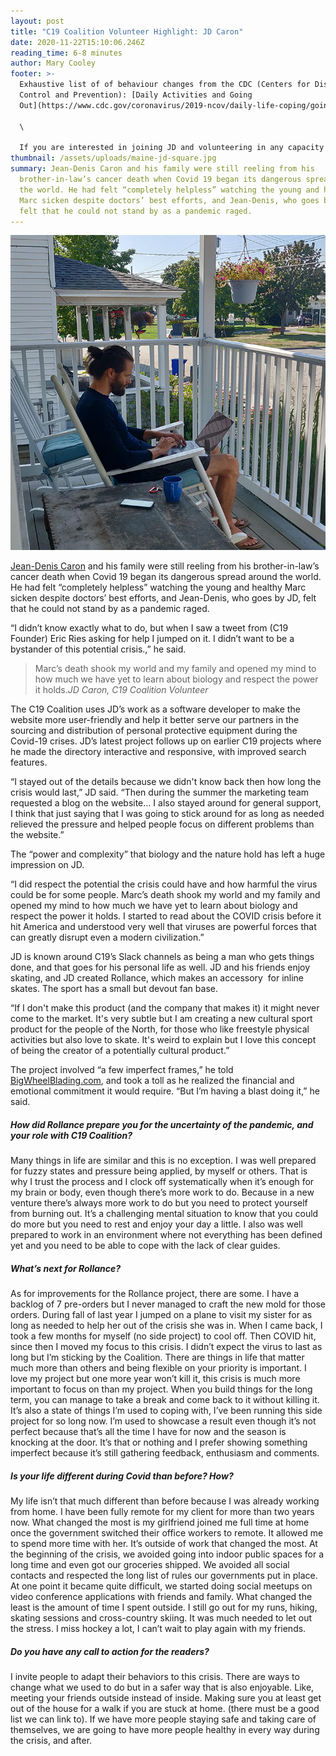 ```yaml
---
layout: post
title: "C19 Coalition Volunteer Highlight: JD Caron"
date: 2020-11-22T15:10:06.246Z
reading_time: 6-8 minutes
author: Mary Cooley
footer: >-
  Exhaustive list of of behaviour changes from the CDC (Centers for Disease
  Control and Prevention): [Daily Activities and Going
  Out](https://www.cdc.gov/coronavirus/2019-ncov/daily-life-coping/going-out.html).\

  \

  If you are interested in joining JD and volunteering in any capacity with the C19 Coalition, reach out to us at [info@c19coalition.org](mailto:info@c19coalition.org).
thumbnail: /assets/uploads/maine-jd-square.jpg
summary: Jean-Denis Caron and his family were still reeling from his
  brother-in-law’s cancer death when Covid 19 began its dangerous spread around
  the world. He had felt “completely helpless” watching the young and healthy
  Marc sicken despite doctors’ best efforts, and Jean-Denis, who goes by JD,
  felt that he could not stand by as a pandemic raged.
---
```

![Jean-Denis Caron working on a chair in Maine](/assets/uploads/maine-jd-square.jpg "Jean-Denis Caron working on a chair in Maine")

[Jean-Denis Caron](https://www.linkedin.com/in/jean-denis-caron-25aa11a4/) and his family were still reeling from his brother-in-law’s cancer death when Covid 19 began its dangerous spread around the world. He had felt “completely helpless” watching the young and healthy Marc sicken despite doctors’ best efforts, and Jean-Denis, who goes by JD, felt that he could not stand by as a pandemic raged.

“I didn’t know exactly what to do, but when I saw a tweet from (C19 Founder) Eric Ries asking for help I jumped on it. I didn’t want to be a bystander of this potential crisis.,” he said.

> Marc’s death shook my world and my family and opened my mind to how much we have yet to learn about biology and respect the power it holds.<cite>JD Caron, C19 Coalition Volunteer</cite>

The C19 Coalition uses JD’s work as a software developer to make the website more user-friendly and help it better serve our partners in the sourcing and distribution of personal protective equipment during the Covid-19 crises. JD’s latest project follows up on earlier C19 projects where he made the directory interactive and responsive, with improved search features.

“I stayed out of the details because we didn't know back then how long the crisis would last,” JD said. “Then during the summer the marketing team requested a blog on the website… I also stayed around for general support, I think that just saying that I was going to stick around for as long as needed relieved the pressure and helped people focus on different problems than the website.”

The “power and complexity” that biology and the nature hold has left a huge impression on JD. 

“I did respect the potential the crisis could have and how harmful the virus could be for some people. Marc’s death shook my world and my family and opened my mind to how much we have yet to learn about biology and respect the power it holds. I started to read about the COVID crisis before it hit America and understood very well that viruses are powerful forces that can greatly disrupt even a modern civilization.”

JD is known around C19’s Slack channels as being a man who gets things done, and that goes for his personal life as well. JD and his friends enjoy skating, and JD created Rollance, which makes an accessory  for inline skates. The sport has a small but devout fan base.

“If I don't make this product (and the company that makes it) it might never come to the market. It's very subtle but I am creating a new cultural sport product for the people of the North, for those who like freestyle physical activities but also love to skate. It's weird to explain but I love this concept of being the creator of a potentially cultural product.”

The project involved “a few imperfect frames,” he told [BigWheelBlading.com](https://bigwheelblading.com/rollance-ufs-ice-frames/), and took a toll as he realized the financial and emotional commitment it would require. “But I’m having a blast doing it,” he said.

##### How did Rollance prepare you for the uncertainty of the pandemic, and your role with C19 Coalition?

Many things in life are similar and this is no exception. I was well prepared for fuzzy states and pressure being applied, by myself or others. That is why I trust the process and I clock off systematically when it’s enough for my brain or body, even though there’s more work to do. Because in a new venture there’s always more work to do but you need to protect yourself from burning out. It’s a challenging mental situation to know that you could do more but you need to rest and enjoy your day a little. I also was well prepared to work in an environment where not everything has been defined yet and you need to be able to cope with the lack of clear guides.

##### What’s next for Rollance?

As for improvements for the Rollance project, there are some. I have a backlog of 7 pre-orders but I never managed to craft the new mold for those orders. During fall of last year I jumped on a plane to visit my sister for as long as needed to help her out of the crisis she was in. When I came back, I took a few months for myself (no side project) to cool off. Then COVID hit, since then I moved my focus to this crisis. I didn’t expect the virus to last as long but I’m sticking by the Coalition. There are things in life that matter much more than others and being flexible on your priority is important. I love my project but one more year won’t kill it, this crisis is much more important to focus on than my project. When you build things for the long term, you can manage to take a break and come back to it without killing it. It’s also a state of things I’m used to coping with, I’ve been running this side project for so long now. I’m used to showcase a result even though it’s not perfect because that’s all the time I have for now and the season is knocking at the door. It’s that or nothing and I prefer showing something imperfect because it’s still gathering feedback, enthusiasm and comments.

##### Is your life different during Covid than before? How?

My life isn’t that much different than before because I was already working from home. I have been fully remote for my client for more than two years now. What changed the most is my girlfriend joined me full time at home once the government switched their office workers to remote. It allowed me to spend more time with her. It’s outside of work that changed the most. At the beginning of the crisis, we avoided going into indoor public spaces for a long time and even got our groceries shipped. We avoided all social contacts and respected the long list of rules our governments put in place. At one point it became quite difficult, we started doing social meetups on video conference applications with friends and family. What changed the least is the amount of time I spent outside. I still go out for my runs, hiking, skating sessions and cross-country skiing. It was much needed to let out the stress. I miss hockey a lot, I can’t wait to play again with my friends.

##### Do you have any call to action for the readers?

I invite people to adapt their behaviors to this crisis. There are ways to change what we used to do but in a safer way that is also enjoyable. Like, meeting your friends outside instead of inside. Making sure you at least get out of the house for a walk if you are stuck at home. (there must be a good list we can link to). If we have more people staying safe and taking care of themselves, we are going to have more people healthy in every way during the crisis, and after.
